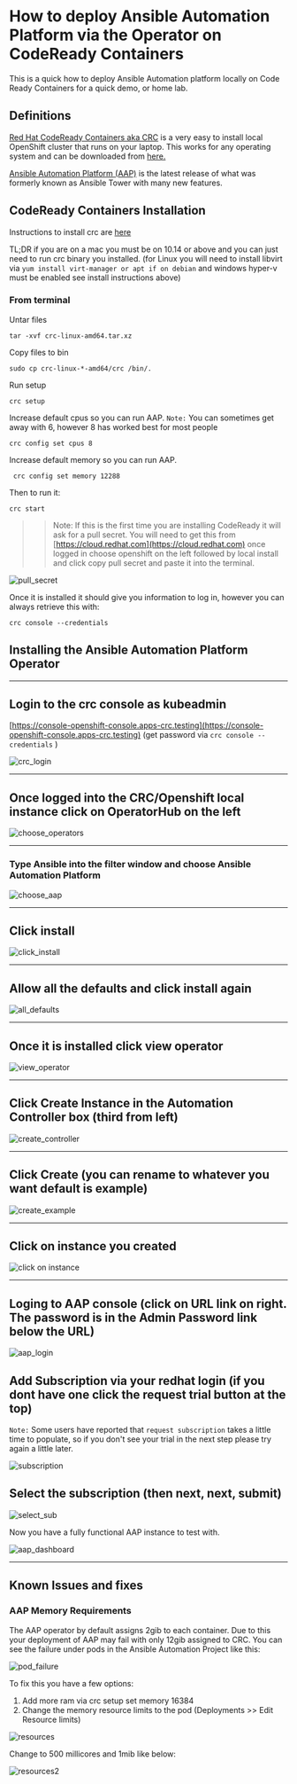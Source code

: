 # How to deploy Ansible Automation Platform via the Operator on CodeReady Containers

This is a quick how to deploy Ansible Automation platform locally on Code Ready Containers for a quick demo, or home lab.

## Definitions

[Red Hat CodeReady Containers aka CRC](https://developers.redhat.com/products/codeready-containers/overview) is a very easy to install local OpenShift cluster that runs on your laptop. This works for any operating system and can be downloaded from [here.](https://developers.redhat.com/content-gateway/rest/mirror/pub/openshift-v4/clients/crc/latest/)

[Ansible Automation Platform (AAP)](https://www.ansible.com/products/automation-platform) is the latest release of what was formerly known as Ansible Tower with many new features.

## CodeReady Containers Installation

Instructions to install crc are [here](https://access.redhat.com/documentation/en-us/red_hat_codeready_containers/1.35/html/getting_started_guide/installation_gsg)

TL;DR if you are on a mac you must be on 10.14 or above and you can just need to run crc binary you installed. (for Linux you will need to install libvirt via ```yum install virt-manager or apt if on debian``` and windows hyper-v must be enabled see install instructions above)

### From terminal

Untar files

  ```shell
  tar -xvf crc-linux-amd64.tar.xz
  ```
  
Copy files to bin

```shell
sudo cp crc-linux-*-amd64/crc /bin/.
```

Run setup

  ```shell
  crc setup
  ```

Increase default cpus so you can run AAP. `Note:` You can sometimes get away with 6, however 8 has worked best for most people

  ```shell
  crc config set cpus 8
  ```
  
Increase default memory so you can run AAP.

  ```shell
   crc config set memory 12288
   ```

Then to run it:

```shell
crc start
```

>>Note: If this is the first time you are installing CodeReady it will ask for a pull secret. You will need to get this from [https://cloud.redhat.com](https://cloud.redhat.com) once logged in choose openshift on the left followed by local install and click copy pull secret and paste it into the terminal.

![pull_secret](images/pull_secret.png)

Once it is installed it should give you information to log in, however you can always retrieve this with:

```shell
crc console --credentials
```

## Installing the Ansible Automation Platform Operator

---

## Login to the crc console as kubeadmin

  [https://console-openshift-console.apps-crc.testing](https://console-openshift-console.apps-crc.testing) (get password via ```crc console --credentials``` )

   ![crc_login](images/crc_login.png)

---

## Once logged into the CRC/Openshift local instance click on OperatorHub on the left

  ![choose_operators](images/choose_operators.png)

---

### Type Ansible into the filter window and choose Ansible Automation Platform

  ![choose_aap](images/choose_aap.png)

---

## Click install

  ![click_install](images/click_install.png)

---

## Allow all the defaults and click install again

  ![all_defaults](images/all_defaults.png)

---

## Once it is installed click view operator

  ![view_operator](images/view_oper.png)

---

## Click Create Instance in the Automation Controller box (third from left)

  ![create_controller](images/create_controller.png)

---

## Click Create (you can rename to whatever you want default is example)

  ![create_example](images/create-example.png)

---

## Click on instance you created

  ![click on instance](images/click_instance.png)

---

## Loging to AAP console (click on URL link on right. The password is in the Admin Password link below the URL)

  ![aap_login](images/login_aap.png)

## Add Subscription via your redhat login (if you dont have one click the request trial button at the top)

`Note:` Some users have reported that `request subscription` takes a little time to populate, so if you don't see your trial in the next step please try again a little later.
  
  ![subscription](images/subscription.png)

## Select the subscription (then next, next, submit)

  ![select_sub](images/select_sub.png)

Now you have a fully functional AAP instance to test with.

  ![aap_dashboard](images/aap_dash.png)

---

## Known Issues and fixes

### AAP Memory Requirements

The AAP operator by default assigns 2gib to each container. Due to this your deployment of AAP may fail with only 12gib assigned to CRC. You can see the failure under pods in the Ansible Automation Project like this:

![pod_failure](images/podfailure.png)

To fix this you have a few options:

1. Add more ram via crc setup set memory 16384
2. Change the memory resource limits to the pod (Deployments >> Edit Resource limits)

![resources](images/resources.png)

Change to 500 millicores and 1mib like below:

![resources2](images/resources2.png)
